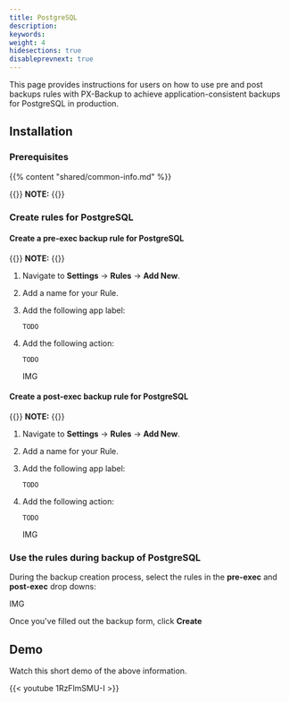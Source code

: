 ```yaml
---
title: PostgreSQL
description: 
keywords: 
weight: 4
hidesections: true
disableprevnext: true
---
```


This page provides instructions for users on how to use pre and post backups rules with PX-Backup to achieve application-consistent backups for PostgreSQL in production.


## Installation

### Prerequisites

{{% content "shared/common-info.md" %}}

{{<info>}}
**NOTE:** 
{{</info>}}

### Create rules for PostgreSQL

#### Create a pre-exec backup rule for PostgreSQL



{{<info>}}
**NOTE:** 
{{</info>}}



1. Navigate to **Settings** → **Rules** → **Add New**.
2. Add a name for your Rule.
3. Add the following app label:

	```text
	TODO
	```

4. Add the following action:

	```text
	TODO
	```

    IMG

#### Create a post-exec backup rule for PostgreSQL


{{<info>}}
**NOTE:** 
{{</info>}}

1. Navigate to **Settings** → **Rules** → **Add New**.
2. Add a name for your Rule.
3. Add the following app label:

	```text
	TODO
	```

4. Add the following action:

	```text
	TODO
	```

	IMG

### Use the rules during backup of PostgreSQL

During the backup creation process, select the rules in the **pre-exec** and **post-exec** drop downs:

IMG

Once you've filled out the backup form, click **Create**

## Demo

Watch this short demo of the above information.

{{< youtube  1RzFlmSMU-I >}}